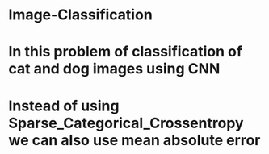 # Image-Classification
# In this problem of classification of cat and dog images using CNN
# Instead of using Sparse_Categorical_Crossentropy we can also use mean absolute error
